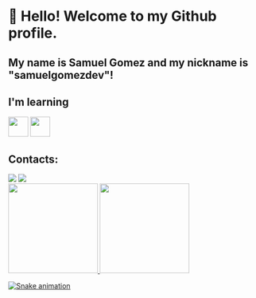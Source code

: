 # 👋 Hello! Welcome to my Github profile.
## My name is Samuel Gomez and my nickname is "samuelgomezdev"!

## I'm learning

<img loading="lazy" src="https://cdn.jsdelivr.net/gh/devicons/devicon@latest/icons/javascript/javascript-original.svg" width="40" height="40"/> <img loading="lazy" src="https://cdn.jsdelivr.net/gh/devicons/devicon@latest/icons/c/c-original.svg" width="40" height="40"/> 

## Contacts:

<div>
<a href = "mailto:samuelgomez12041@outlook.com"><img loading="lazy" src="https://img.shields.io/badge/Gmail-D14836?style=for-the-badge&logo=gmail&logoColor=white" target="_blank"></a>
<a href="(https://www.linkedin.com/in/samuel-gomez-da-silva-a29485311/)" target="_blank"><img loading="lazy" src="https://img.shields.io/badge/-LinkedIn-%230077B5?style=for-the-badge&logo=linkedin&logoColor=white" target="_blank"></a>   
</div>

<div>
<a href="https://github.com/samuelgomezdev">
<img loading="lazy" height="180em" src="https://github-readme-stats.vercel.app/api/top-langs/?username=samuelgomezdev&layout=compact&langs_count=7&theme=dracula"/>
<img loading="lazy" height="180em" src="https://github-readme-stats.vercel.app/api?username=samuelgomezdev&show_icons=true&theme=dracula&include_all_commits=true&count_private=true"/>
</div>

![Snake animation](https://github.com/samuelgomezdev/samuelgomezdev/blob/output/github-contribution-grid-snake.svg)
